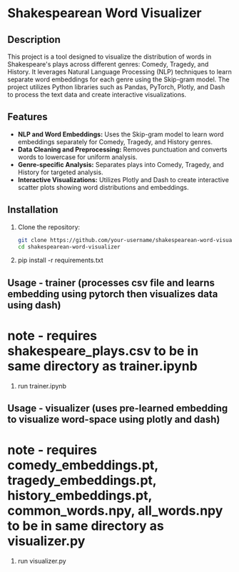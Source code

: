 # Shakespearean Word Visualizer

## Description
This project is a tool designed to visualize the distribution of words in Shakespeare's plays across different genres: Comedy, Tragedy, and History. It leverages Natural Language Processing (NLP) techniques to learn separate word embeddings for each genre using the Skip-gram model. The project utilizes Python libraries such as Pandas, PyTorch, Plotly, and Dash to process the text data and create interactive visualizations.

## Features
- **NLP and Word Embeddings:** Uses the Skip-gram model to learn word embeddings separately for Comedy, Tragedy, and History genres.
- **Data Cleaning and Preprocessing:** Removes punctuation and converts words to lowercase for uniform analysis.
- **Genre-specific Analysis:** Separates plays into Comedy, Tragedy, and History for targeted analysis.
- **Interactive Visualizations:** Utilizes Plotly and Dash to create interactive scatter plots showing word distributions and embeddings.

## Installation
1. Clone the repository:
   ```bash
   git clone https://github.com/your-username/shakespearean-word-visualizer.git
   cd shakespearean-word-visualizer

2. pip install -r requirements.txt

## Usage - trainer (processes csv file and learns embedding using pytorch then visualizes data using dash)
# note - requires shakespeare_plays.csv to be in same directory as trainer.ipynb
1. run trainer.ipynb

## Usage - visualizer (uses pre-learned embedding to visualize word-space using plotly and dash)
# note - requires comedy_embeddings.pt, tragedy_embeddings.pt, history_embeddings.pt, common_words.npy, all_words.npy to be in same directory as visualizer.py
1. run visualizer.py



